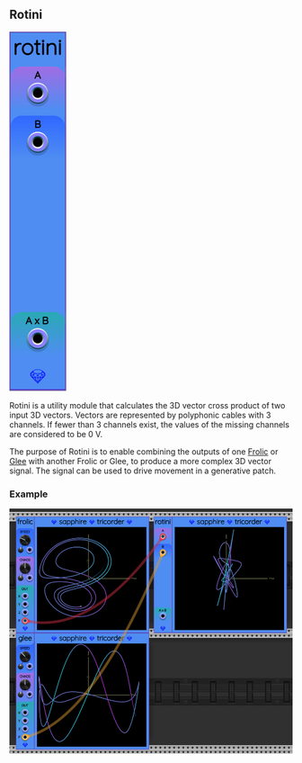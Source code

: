 ## Rotini

![Rotini](images/rotini.png)

Rotini is a utility module that calculates the 3D vector cross product
of two input 3D vectors. Vectors are represented by polyphonic cables with 3 channels.
If fewer than 3 channels exist, the values of the missing channels are considered to be 0&nbsp;V.

The purpose of Rotini is to enable combining the outputs of one [Frolic](Frolic.md) or [Glee](Glee.md) with another Frolic or Glee, to produce a more complex 3D vector signal. The signal can be used to drive movement in a generative patch.

### Example

![Rotini Example](images/rotini_example.png)


